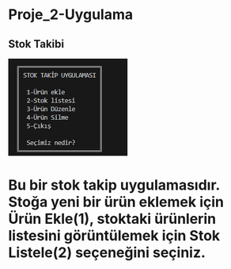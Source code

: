 # Proje_2-Uygulama

## Stok Takibi

![Stok Takip](https://github.com/ebru-shm/Proje_2-Uygulama/blob/main/resimler_/Stok%20Takip.PNG)

# Bu bir stok takip uygulamasıdır. Stoğa yeni bir ürün eklemek için Ürün Ekle(1), stoktaki ürünlerin listesini görüntülemek için Stok Listele(2) seçeneğini seçiniz.



